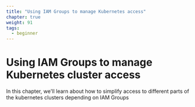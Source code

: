 ```yaml
---
title: "Using IAM Groups to manage Kubernetes access"
chapter: true
weight: 91
tags:
  - beginner
---
```

# Using IAM Groups to manage Kubernetes cluster access

In this chapter, we'll learn about how to simplify access to different parts of the kubernetes clusters
depending on IAM Groups
